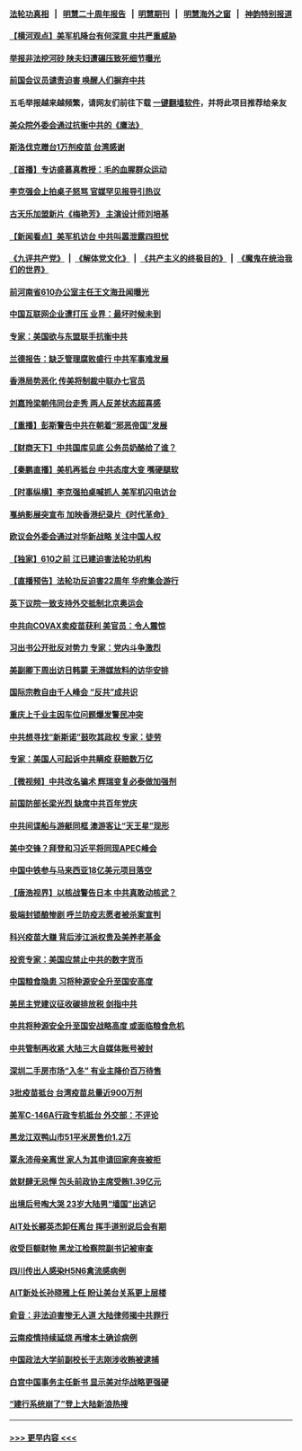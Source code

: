 #### [法轮功真相](https://github.com/gfw-breaker/truth/blob/master/README.md?t=0) &nbsp;&nbsp;|&nbsp;&nbsp; [明慧二十周年报告](https://github.com/gfw-breaker/mh-reports/blob/master/README.md?t=0) &nbsp;&nbsp;|&nbsp;&nbsp;[明慧期刊](https://github.com/gfw-breaker/mh-qikan) &nbsp;&nbsp;|&nbsp;&nbsp; [明慧海外之窗](https://github.com/gfw-breaker/mh-news/blob/master/README.md?t=0) &nbsp;&nbsp;|&nbsp;&nbsp; [神韵特别报道](https://github.com/gfw-breaker/mh-news/blob/master/shenyun.md?t=0)
#### [【横河观点】美军机降台有何深意 中共严重威胁](../pages/nsc413/n13092078.md?t=07161401) 
#### [举报非法挖河砂 陕夫妇遭碾压致死细节曝光](../pages/nsc413/n13092606.md?t=07161401) 
#### [前国会议员谴责迫害 唤醒人们摒弃中共](../pages/nsc413/n13092230.md?t=07161401) 
#### 五毛举报越来越频繁，请网友们前往下载 [一键翻墙软件](https://github.com/gfw-breaker/ssr-accounts)，并将此项目推荐给亲友
#### [美众院外委会通过抗衡中共的《鹰法》](../pages/nsc413/n13092480.md?t=07161401) 
#### [斯洛伐克赠台1万剂疫苗 台湾感谢](../pages/nsc413/n13092472.md?t=07161401) 
#### [【首播】专访盛慕真教授：毛的血腥群众运动](../pages/nsc413/n13091782.md?t=07161401) 
#### [李克强会上拍桌子怒骂 官媒罕见报导引热议](../pages/nsc413/n13092396.md?t=07161401) 
#### [古天乐加盟新片《梅艳芳》 主演设计师刘培基](../pages/nsc413/n13092163.md?t=07161401) 
#### [【新闻看点】美军机访台 中共叫嚣泄露四担忧](../pages/nsc413/n13092023.md?t=07161401) 
#### [《九评共产党》](https://github.com/begood0513/9ping.md/blob/master/README.md) &nbsp;|&nbsp; [《解体党文化》](../../../../jtdwh.md/blob/master/README.md)  &nbsp;|&nbsp; [《共产主义的终极目的》](../../../../gczydzjmd.md/blob/master/README.md) &nbsp;|&nbsp; [《魔鬼在统治我们的世界》](../../../../mgztzwmdsj.md/blob/master/README.md) 
#### [前河南省610办公室主任王文海丑闻曝光](../pages/nsc413/n13092342.md?t=07161401) 
#### [中国互联网企业遭打压 业界：最坏时候未到](../pages/nsc413/n13092184.md?t=07161401) 
#### [专家：美国欲与东盟联手抗衡中共](../pages/nsc413/n13091986.md?t=07161401) 
#### [兰德报告：缺乏管理腐败盛行 中共军事难发展](../pages/nsc413/n13092101.md?t=07161401) 
#### [香港局势恶化 传美将制裁中联办七官员](../pages/nsc413/n13092036.md?t=07161401) 
#### [刘嘉玲梁朝伟同台走秀 两人反差状态超喜感](../pages/nsc413/n13091975.md?t=07161401) 
#### [【重播】彭斯警告中共在朝着“邪恶帝国”发展](../pages/nsc413/n13088875.md?t=07161401) 
#### [【财商天下】中共国库见底 公务员奶酪给了谁？](../pages/nsc413/n13091330.md?t=07161401) 
#### [【秦鹏直播】美机再抵台 中共态度大变 嘴硬腿软](../pages/nsc413/n13092060.md?t=07161401) 
#### [【时事纵横】李克强拍桌喊抓人 美军机闪电访台](../pages/nsc413/n13092035.md?t=07161401) 
#### [戛纳影展突宣布 加映香港纪录片《时代革命》](../pages/nsc413/n13091804.md?t=07161401) 
#### [欧议会外委会通过对华新战略 关注中国人权](../pages/nsc413/n13091868.md?t=07161401) 
#### [【独家】610之前 江已建迫害法轮功机构](../pages/nsc413/n13072624.md?t=07161401) 
#### [【直播预告】法轮功反迫害22周年 华府集会游行](../pages/nsc413/n13086810.md?t=07161401) 
#### [英下议院一致支持外交抵制北京奥运会](../pages/nsc413/n13091884.md?t=07161401) 
#### [中共向COVAX卖疫苗获利 美官员：令人震惊](../pages/nsc413/n13091749.md?t=07161401) 
#### [习出书公开批反对势力 专家：党内斗争激烈](../pages/nsc413/n13091652.md?t=07161401) 
#### [美副卿下周出访日韩蒙 无港媒放料的访华安排](../pages/nsc413/n13091742.md?t=07161401) 
#### [国际宗教自由千人峰会 “反共”成共识](../pages/nsc413/n13091403.md?t=07161401) 
#### [重庆上千业主因车位问题爆发警民冲突](../pages/nsc413/n13091682.md?t=07161401) 
#### [中共想寻找“新斯诺”鼓吹其政权 专家：徒劳](../pages/nsc413/n13091441.md?t=07161401) 
#### [专家：美国人可起诉中共瞒疫 获赔数万亿](../pages/nsc413/n13091433.md?t=07161401) 
#### [【微视频】中共改名骗术 辉瑞变复必泰做加强剂](../pages/nsc413/n13091363.md?t=07161401) 
#### [前国防部长梁光烈 缺席中共百年党庆](../pages/nsc413/n13091551.md?t=07161401) 
#### [中共间谍船与游艇同框 澳游客让“天王星”现形](../pages/nsc413/n13091449.md?t=07161401) 
#### [美中交锋？拜登和习近平将同现APEC峰会](../pages/nsc413/n13091246.md?t=07161401) 
#### [中国中铁参与马来西亚18亿美元项目落空](../pages/nsc413/n13091262.md?t=07161401) 
#### [【唐浩视界】以核战警告日本 中共真敢动核武？](../pages/nsc413/n13090771.md?t=07161401) 
#### [极端封锁酿惨剧 呼兰防疫志愿者被杀案宣判](../pages/nsc413/n13090805.md?t=07161401) 
#### [科兴疫苗大赚 背后涉江派权贵及美养老基金](../pages/nsc413/n13091198.md?t=07161401) 
#### [投资专家：美国应禁止中共的数字货币](../pages/nsc413/n13090989.md?t=07161401) 
#### [中国粮食隐患 习将种源安全升至国安高度](../pages/nsc413/n13091080.md?t=07161401) 
#### [美民主党建议征收碳排放税 剑指中共](../pages/nsc413/n13090773.md?t=07161401) 
#### [中共将种源安全升至国安战略高度 或面临粮食危机](../pages/nsc413/n13089502.md?t=07161401) 
#### [中共管制再收紧 大陆三大自媒体账号被封](../pages/nsc413/n13090594.md?t=07161401) 
#### [深圳二手房市场“入冬” 有业主降价百万待售](../pages/nsc413/n13090537.md?t=07161401) 
#### [3批疫苗抵台 台湾疫苗总量近900万剂](../pages/nsc413/n13090504.md?t=07161401) 
#### [美军C-146A行政专机抵台 外交部：不评论](../pages/nsc413/n13088089.md?t=07161401) 
#### [黑龙江双鸭山市51平米房售价1.2万](../pages/nsc413/n13089897.md?t=07161401) 
#### [覃永沛母亲离世 家人为其申请回家奔丧被拒](../pages/nsc413/n13090167.md?t=07161401) 
#### [敛财肆无忌惮 包头前政协主席受贿1.39亿元](../pages/nsc413/n13090460.md?t=07161401) 
#### [出境后号啕大哭 23岁大陆男“墙国”出逃记](../pages/nsc413/n13090308.md?t=07161401) 
#### [AIT处长郦英杰卸任离台 挥手道别说后会有期](../pages/nsc413/n13090169.md?t=07161401) 
#### [收受巨额财物 黑龙江检察院副书记被审查](../pages/nsc413/n13090313.md?t=07161401) 
#### [四川传出人感染H5N6禽流感病例](../pages/nsc413/n13090201.md?t=07161401) 
#### [AIT新处长孙晓雅上任 盼让美台关系更上层楼](../pages/nsc413/n13090113.md?t=07161401) 
#### [俞音：非法迫害惨无人道 大陆律师揭中共罪行](../pages/nsc413/n13089501.md?t=07161401) 
#### [云南疫情持续延烧 再增本土确诊病例](../pages/nsc413/n13089972.md?t=07161401) 
#### [中国政法大学前副校长于志刚涉收贿被逮捕](../pages/nsc413/n13090008.md?t=07161401) 
#### [白宫中国事务主任新书 显示美对华战略更强硬](../pages/nsc413/n13089691.md?t=07161401) 
#### [“建行系统崩了”登上大陆新浪热搜](../pages/nsc413/n13089946.md?t=07161401) 

----
#### [ >>> 更早内容 <<< ](../indexes/nsc413-earlier.md)
